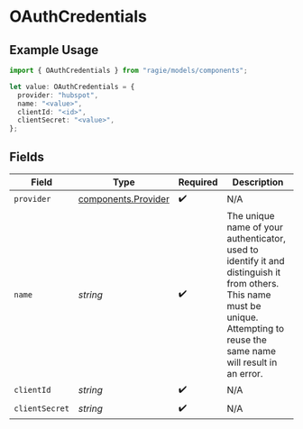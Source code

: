 # OAuthCredentials

## Example Usage

```typescript
import { OAuthCredentials } from "ragie/models/components";

let value: OAuthCredentials = {
  provider: "hubspot",
  name: "<value>",
  clientId: "<id>",
  clientSecret: "<value>",
};
```

## Fields

| Field                                                                                                                                                                           | Type                                                                                                                                                                            | Required                                                                                                                                                                        | Description                                                                                                                                                                     |
| ------------------------------------------------------------------------------------------------------------------------------------------------------------------------------- | ------------------------------------------------------------------------------------------------------------------------------------------------------------------------------- | ------------------------------------------------------------------------------------------------------------------------------------------------------------------------------- | ------------------------------------------------------------------------------------------------------------------------------------------------------------------------------- |
| `provider`                                                                                                                                                                      | [components.Provider](../../models/components/provider.md)                                                                                                                      | :heavy_check_mark:                                                                                                                                                              | N/A                                                                                                                                                                             |
| `name`                                                                                                                                                                          | *string*                                                                                                                                                                        | :heavy_check_mark:                                                                                                                                                              | The unique name of your authenticator, used to identify it and distinguish it from others. This name must be unique. Attempting to reuse the same name will result in an error. |
| `clientId`                                                                                                                                                                      | *string*                                                                                                                                                                        | :heavy_check_mark:                                                                                                                                                              | N/A                                                                                                                                                                             |
| `clientSecret`                                                                                                                                                                  | *string*                                                                                                                                                                        | :heavy_check_mark:                                                                                                                                                              | N/A                                                                                                                                                                             |